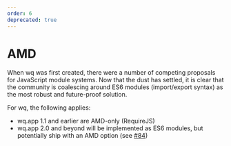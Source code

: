 ```yaml
---
order: 6
deprecated: true
---
```


AMD
===

When wq was first created, there were a number of competing proposals for JavaScript module systems.  Now that the dust has settled, it is clear that the community is coalescing around ES6 modules (import/export syntax) as the most robust and future-proof solution.

For wq, the following applies:

 * wq.app 1.1 and earlier are AMD-only (RequireJS)
 * wq.app 2.0 and beyond will be implemented as ES6 modules, but potentially ship with an AMD option (see [#84])

[#84]: https://github.com/wq/wq.app/issues/84
